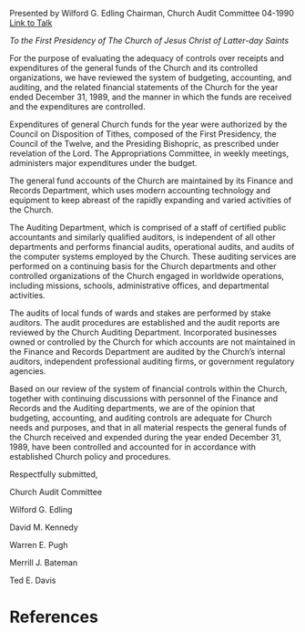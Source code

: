 Presented by Wilford G. Edling
Chairman, Church Audit Committee
04-1990
[Link to Talk](https://www.churchofjesuschrist.org/study/general-conference/1990/04/the-church-audit-committee-report?lang=eng)

_To the First Presidency of The Church of Jesus Christ of Latter-day Saints_

For the purpose of evaluating the adequacy of controls over receipts and expenditures of the general funds of the Church and its controlled organizations, we have reviewed the system of budgeting, accounting, and auditing, and the related financial statements of the Church for the year ended December 31, 1989, and the manner in which the funds are received and the expenditures are controlled.

Expenditures of general Church funds for the year were authorized by the Council on Disposition of Tithes, composed of the First Presidency, the Council of the Twelve, and the Presiding Bishopric, as prescribed under revelation of the Lord. The Appropriations Committee, in weekly meetings, administers major expenditures under the budget.

The general fund accounts of the Church are maintained by its Finance and Records Department, which uses modern accounting technology and equipment to keep abreast of the rapidly expanding and varied activities of the Church.

The Auditing Department, which is comprised of a staff of certified public accountants and similarly qualified auditors, is independent of all other departments and performs financial audits, operational audits, and audits of the computer systems employed by the Church. These auditing services are performed on a continuing basis for the Church departments and other controlled organizations of the Church engaged in worldwide operations, including missions, schools, administrative offices, and departmental activities.

The audits of local funds of wards and stakes are performed by stake auditors. The audit procedures are established and the audit reports are reviewed by the Church Auditing Department. Incorporated businesses owned or controlled by the Church for which accounts are not maintained in the Finance and Records Department are audited by the Church’s internal auditors, independent professional auditing firms, or government regulatory agencies.

Based on our review of the system of financial controls within the Church, together with continuing discussions with personnel of the Finance and Records and the Auditing departments, we are of the opinion that budgeting, accounting, and auditing controls are adequate for Church needs and purposes, and that in all material respects the general funds of the Church received and expended during the year ended December 31, 1989, have been controlled and accounted for in accordance with established Church policy and procedures.



Respectfully submitted,

Church Audit Committee

Wilford G. Edling

David M. Kennedy

Warren E. Pugh

Merrill J. Bateman

Ted E. Davis

# References

